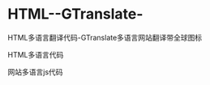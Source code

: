 # HTML--GTranslate-
HTML多语言翻译代码-GTranslate多语言网站翻译带全球图标


HTML多语言代码
<div class="gtranslate_wrapper" id="gt-wrapper-36649063"></div>

网站多语言js代码

<script src="/gtranslate/js/float.js?ver=6.4.1" data-no-optimize="1" data-no-minify="1" data-gt-orig-url="/" data-gt-orig-domain="/" data-gt-widget-id="36649063" defer></script>
